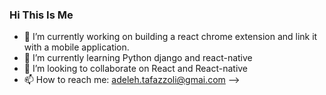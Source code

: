 ### Hi This Is Me



- 🔭 I’m currently working on building a react chrome extension and link it with a mobile application.
- 🌱 I’m currently learning Python django and react-native
- 👯 I’m looking to collaborate on React and React-native
- 📫 How to reach me: adeleh.tafazzoli@gmai.com
-->

